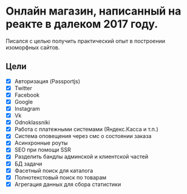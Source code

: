 # Онлайн магазин, написанный на реакте в далеком 2017 году.

Писался с целью получить практический опыт в построении изоморфных сайтов.

## Цели

- [x]  Авторизация (Passportjs)
  - [x]  Twitter
  - [x]  Facebook
  - [x]  Google
  - [x]  Instagram
  - [x]  Vk
  - [x]  Odnoklassniki
- [x]  Работа с платежными системами (Яндекс.Касса и т.п.)
- [x]  Система оповещения через смс о состоянии заказа
- [x]  Асинхронные роуты
- [x]  SEO при помощи SSR
- [x]  Разделить бандлы админской и клиентской частей
- [x]  БД задачи
  - [x]  Фасетный поиск для каталога
  - [x]  Полнотекстовый поиск по товарам
  - [x]  Агрегация данных для сбора статистики
